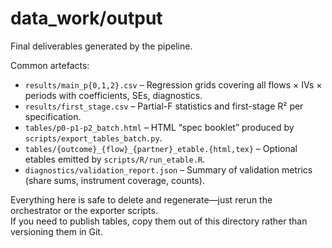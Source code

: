 # data_work/output

Final deliverables generated by the pipeline.

Common artefacts:

- `results/main_p{0,1,2}.csv` – Regression grids covering all flows × IVs × periods with coefficients, SEs, diagnostics.
- `results/first_stage.csv` – Partial-F statistics and first-stage R² per specification.
- `tables/p0-p1-p2_batch.html` – HTML “spec booklet” produced by `scripts/export_tables_batch.py`.
- `tables/{outcome}_{flow}_{partner}_etable.{html,tex}` – Optional etables emitted by `scripts/R/run_etable.R`.
- `diagnostics/validation_report.json` – Summary of validation metrics (share sums, instrument coverage, counts).

Everything here is safe to delete and regenerate—just rerun the orchestrator or the exporter scripts.  
If you need to publish tables, copy them out of this directory rather than versioning them in Git.
